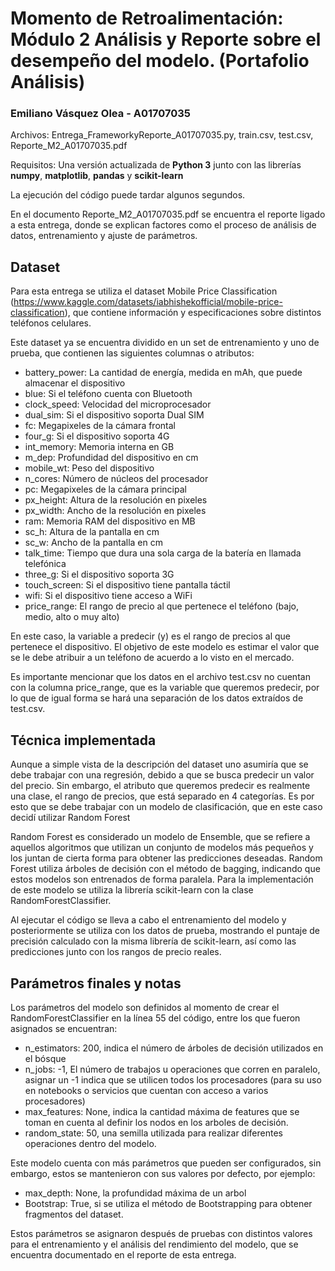 # Momento de Retroalimentación: Módulo 2 Análisis y Reporte sobre el desempeño del modelo. (Portafolio Análisis)
### Emiliano Vásquez Olea - A01707035

Archivos: Entrega_FrameworkyReporte_A01707035.py, train.csv, test.csv, Reporte_M2_A01707035.pdf

Requisitos: Una versión actualizada de **Python 3** junto con las librerías **numpy**, **matplotlib**, **pandas** y **scikit-learn**

La ejecución del código puede tardar algunos segundos.

En el documento Reporte_M2_A01707035.pdf se encuentra el reporte ligado a esta entrega, donde se explican factores como el proceso de análisis de datos, entrenamiento y ajuste de parámetros.

## Dataset
Para esta entrega se utiliza el dataset Mobile Price Classification (https://www.kaggle.com/datasets/iabhishekofficial/mobile-price-classification), que contiene información y especificaciones sobre distintos teléfonos celulares.

Este dataset ya se encuentra dividido en un set de entrenamiento y uno de prueba, que contienen las siguientes columnas o atributos:

- battery_power: La cantidad de energía, medida en mAh, que puede almacenar el dispositivo
- blue: Si el teléfono cuenta con Bluetooth
- clock_speed: Velocidad del microprocesador
- dual_sim: Si el dispositivo soporta Dual SIM
- fc: Megapixeles de la cámara frontal
- four_g: Si el dispositivo soporta 4G
- int_memory: Memoria interna en GB
- m_dep: Profundidad del dispositivo en cm
- mobile_wt: Peso del dispositivo
- n_cores: Número de núcleos del procesador
- pc: Megapixeles de la cámara principal
- px_height: Altura de la resolución en pixeles
- px_width: Ancho de la resolución en pixeles
- ram: Memoria RAM del dispositivo en MB
- sc_h: Altura de la pantalla en cm
- sc_w: Ancho de la pantalla en cm
- talk_time: Tiempo que dura una sola carga de la batería en llamada telefónica
- three_g: Si el dispositivo soporta 3G
- touch_screen: Si el dispositivo tiene pantalla táctil
- wifi: Si el dispositivo tiene acceso a WiFi
- price_range: El rango de precio al que pertenece el teléfono (bajo, medio, alto o muy alto)

En este caso, la variable a predecir (y) es el rango de precios al que pertenece el dispositivo. El objetivo de este modelo es estimar el valor que se le debe atribuir a un teléfono de acuerdo a lo visto en el mercado.

Es importante mencionar que los datos en el archivo test.csv no cuentan con la columna price_range, que es la variable que queremos predecir, por lo que de igual forma se hará una separación de los datos extraídos de test.csv.

## Técnica implementada

Aunque a simple vista de la descripción del dataset uno asumiría que se debe trabajar con una regresión, debido a que se busca predecir un valor del precio. Sin embargo, el atributo que queremos predecir es realmente una clase, el rango de precios, que está separado en 4 categorías. Es por esto que se debe trabajar con un modelo de clasificación, que en este caso decidí utilizar Random Forest

Random Forest es considerado un modelo de Ensemble, que se refiere a aquellos algoritmos que utilizan un conjunto de modelos más pequeños y los juntan de cierta forma para obtener las predicciones deseadas. Random Forest utiliza árboles de decisión con el método de bagging, indicando que estos modelos son entrenados de forma paralela. Para la implementación de este modelo se utiliza la librería scikit-learn con la clase RandomForestClassifier.

Al ejecutar el código se lleva a cabo el entrenamiento del modelo y posteriormente se utiliza con los datos de prueba, mostrando el puntaje de precisión calculado con la misma librería de scikit-learn, así como las predicciones junto con los rangos de precio reales.

## Parámetros finales y notas

Los parámetros del modelo son definidos al momento de crear el RandomForestClassifier en la línea 55 del código, entre los que fueron asignados se encuentran:

- n_estimators: 200, indica el número de árboles de decisión utilizados en el bósque
- n_jobs: -1, El número de trabajos u operaciones que corren en paralelo, asignar un -1 indica que se utilicen todos los procesadores (para su uso en notebooks o servicios que cuentan con acceso a varios procesadores)
- max_features: None, indica la cantidad máxima de features que se toman en cuenta al definir los nodos en los arboles de decisión.
- random_state: 50, una semilla utilizada para realizar diferentes operaciones dentro del modelo.

Este modelo cuenta con más parámetros que pueden ser configurados, sin embargo, estos se mantenieron con sus valores por defecto, por ejemplo:

- max_depth: None, la profundidad máxima de un arbol
- Bootstrap: True, si se utiliza el método de Bootstrapping para obtener fragmentos del dataset.

Estos parámetros se asignaron después de pruebas con distintos valores para el entrenamiento y el análisis del rendimiento del modelo, que se encuentra documentado en el reporte de esta entrega.

